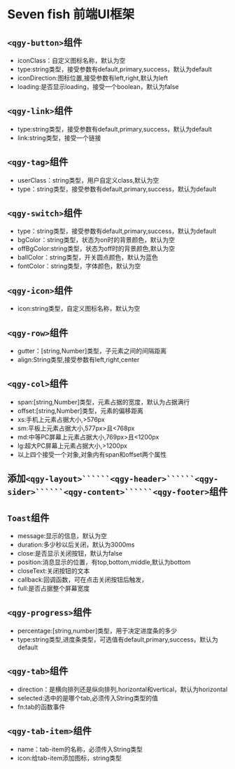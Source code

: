 # Seven fish 前端UI框架

## ```<qgy-button>```组件

+ iconClass：自定义图标名称，默认为空
+ type:string类型，接受参数有default,primary,success，默认为default
+ iconDirection:图标位置,接受参数有left,right,默认为left
+ loading:是否显示loading，接受一个boolean，默认为false

## ```<qgy-link>```组件

+ type:string类型，接受参数有default,primary,success，默认为default
+ link:string类型，接受一个链接

## ```<qgy-tag>```组件

+ userClass：string类型，用户自定义class,默认为空
+ type：string类型，接受参数有default,primary,success，默认为default

## ```<qgy-switch>```组件

+ type：string类型，接受参数有default,primary,success，默认为default
+ bgColor：string类型，状态为on时的背景颜色，默认为空
+ offBgColor:string类型，状态为off时的背景颜色,默认为空
+ ballColor：string类型，开关圆点颜色，默认为蓝色
+ fontColor：string类型，字体颜色，默认为空

## ```<qgy-icon>```组件

+ icon:string类型，自定义图标名称，默认为空

## ```<qgy-row>```组件

+ gutter：[string,Number]类型，子元素之间的间隔距离
+ align:String类型,接受参数有left,right,center

## ```<qgy-col>```组件

+ span:[string,Number]类型，元素占据的宽度，默认为占据满行
+ offset:[string,Number]类型，元素的偏移距离
+ xs:手机上元素占据大小,>576px
+ sm:平板上元素占据大小,577px>且<768px
+ md:中等PC屏幕上元素占据大小,769px>且<1200px
+ lg:超大PC屏幕上元素占据大小,>1200px
+ 以上四个接受一个对象,对象内有span和offset两个属性

## 添加```<qgy-layout>``````<qgy-header>``````<qgy-sider>``````<qgy-content>``````<qgy-footer>```组件

## ```Toast```组件

+ message:显示的信息，默认为空
+ duration:多少秒以后关闭，默认为3000ms
+ close:是否显示关闭按钮，默认为false
+ position:消息显示的位置，有top,bottom,middle,默认为bottom
+ closeText:关闭按钮的文本
+ callback:回调函数，可在点击关闭按钮后触发，
+ full:是否占据整个屏幕宽度

## ```<qgy-progress>```组件

+ percentage:[string,number]类型，用于决定进度条的多少
+ type:string类型,进度条类型，可选值有default,primary,success，默认为default

## ```<qgy-tab>```组件

+ direction：是横向排列还是纵向排列,horizontal和vertical，默认为horizontal
+ selected:选中的是哪个tab,必须传入String类型的值
+ fn:tab的函数事件

## ```<qgy-tab-item>```组件
+ name：tab-item的名称，必须传入String类型
+ icon:给tab-item添加图标，string类型